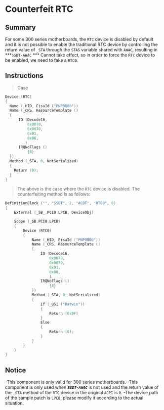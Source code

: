 # Counterfeit RTC

## Summary

For some 300 series motherboards, the `RTC` device is disabled by default and it is not possible to enable the traditional RTC device by controlling the return value of `_STA` through the `STAS` variable shared with `AWAC`, resulting in ***`SSDT-AWAC` *** Cannot take effect, so in order to force the `RTC` device to be enabled, we need to fake a `RTC0`.

## Instructions

> Case

```Swift
Device (RTC)
{
  Name (_HID, EisaId ("PNP0B00"))
  Name (_CRS, ResourceTemplate ()
  {
      IO (Decode16,
          0x0070,
          0x0070,
          0x01,
          0x08,
         )
      IRQNoFlags ()
          {8}
  })
  Method (_STA, 0, NotSerialized)
  {
    Return (0);
  }
}
```

> The above is the case where the `RTC` device is disabled. The counterfeiting method is as follows:

```swift
DefinitionBlock ("", "SSDT", 2, "ACDT", "RTC0", 0)
{
    External (_SB_.PCI0.LPCB, DeviceObj)

    Scope (_SB.PCI0.LPCB)
    {
        Device (RTC0)
        {
            Name (_HID, EisaId ("PNP0B00"))
            Name (_CRS, ResourceTemplate ()
            {
                IO (Decode16,
                    0x0070,
                    0x0070,
                    0x01,
                    0x08,
                    )
                IRQNoFlags ()
                    {8}
            })
            Method (_STA, 0, NotSerialized)
            {
                If (_OSI ("Darwin"))
                {
                    Return (0x0F)
                }
                Else
                {
                    Return (0);
                }
            }
        }
    }
}
```

## Notice

-This component is only valid for 300 series motherboards.
-This component is only used when ***`SSDT-AWAC`*** is not used and the return value of the `_STA` method of the `RTC` device in the original `ACPI` is `0`.
-The device path of the sample patch is `LPCB`, please modify it according to the actual situation.
